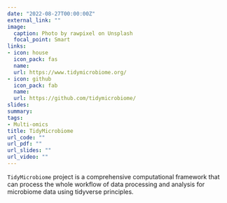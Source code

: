 ```yaml
---
date: "2022-08-27T00:00:00Z"
external_link: ""
image:
  caption: Photo by rawpixel on Unsplash
  focal_point: Smart
links:
- icon: house
  icon_pack: fas
  name: 
  url: https://www.tidymicrobiome.org/
- icon: github
  icon_pack: fab
  name: 
  url: https://github.com/tidymicrobiome/
slides: 
summary:
tags:
- Multi-omics
title: TidyMicrobiome
url_code: ""
url_pdf: ""
url_slides: ""
url_video: ""
---
```


`TidyMicrobiome` project is a comprehensive computational framework that can process the whole workflow of data processing and analysis for microbiome data using tidyverse principles.